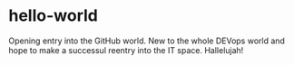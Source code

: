 # hello-world
Opening entry into the GitHub world.
New to the whole DEVops world and hope to make a successul reentry into the IT space. Hallelujah!
